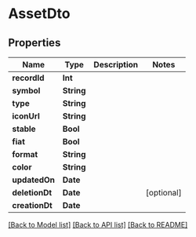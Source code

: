 # AssetDto

## Properties
Name | Type | Description | Notes
------------ | ------------- | ------------- | -------------
**recordId** | **Int** |  | 
**symbol** | **String** |  | 
**type** | **String** |  | 
**iconUrl** | **String** |  | 
**stable** | **Bool** |  | 
**fiat** | **Bool** |  | 
**format** | **String** |  | 
**color** | **String** |  | 
**updatedOn** | **Date** |  | 
**deletionDt** | **Date** |  | [optional] 
**creationDt** | **Date** |  | 

[[Back to Model list]](../README.md#documentation-for-models) [[Back to API list]](../README.md#documentation-for-api-endpoints) [[Back to README]](../README.md)


